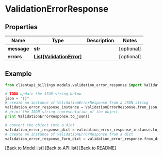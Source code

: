 # ValidationErrorResponse


## Properties
Name | Type | Description | Notes
------------ | ------------- | ------------- | -------------
**message** | **str** |  | [optional] 
**errors** | [**List[ValidationError]**](ValidationError.md) |  | [optional] 

## Example

```python
from clientapi_billingo.models.validation_error_response import ValidationErrorResponse

# TODO update the JSON string below
json = "{}"
# create an instance of ValidationErrorResponse from a JSON string
validation_error_response_instance = ValidationErrorResponse.from_json(json)
# print the JSON string representation of the object
print ValidationErrorResponse.to_json()

# convert the object into a dict
validation_error_response_dict = validation_error_response_instance.to_dict()
# create an instance of ValidationErrorResponse from a dict
validation_error_response_form_dict = validation_error_response.from_dict(validation_error_response_dict)
```
[[Back to Model list]](../README.md#documentation-for-models) [[Back to API list]](../README.md#documentation-for-api-endpoints) [[Back to README]](../README.md)


